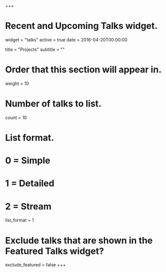+++
# Recent and Upcoming Talks widget.
widget = "talks"
active = true
date = 2016-04-20T00:00:00

title = "Projects"
subtitle = ""

# Order that this section will appear in.
weight = 10

# Number of talks to list.
count = 10

# List format.
#   0 = Simple
#   1 = Detailed
#   2 = Stream
list_format = 1

# Exclude talks that are shown in the Featured Talks widget?
exclude_featured = false
+++
